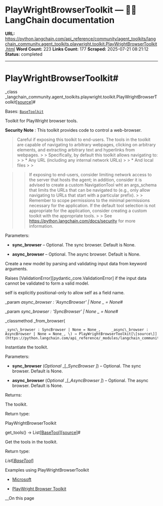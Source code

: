 # PlayWrightBrowserToolkit — 🦜🔗 LangChain  documentation

**URL:** https://python.langchain.com/api_reference/community/agent_toolkits/langchain_community.agent_toolkits.playwright.toolkit.PlayWrightBrowserToolkit.html
**Word Count:** 223
**Links Count:** 177
**Scraped:** 2025-07-21 08:21:12
**Status:** completed

---

# PlayWrightBrowserToolkit\#

_class _langchain\_community.agent\_toolkits.playwright.toolkit.PlayWrightBrowserToolkit[\[source\]](https://python.langchain.com/api_reference/_modules/langchain_community/agent_toolkits/playwright/toolkit.html#PlayWrightBrowserToolkit)\#     

Bases: [`BaseToolkit`](https://python.langchain.com/api_reference/core/tools/langchain_core.tools.base.BaseToolkit.html#langchain_core.tools.base.BaseToolkit "langchain_core.tools.base.BaseToolkit")

Toolkit for PlayWright browser tools.

**Security Note** : This toolkit provides code to control a web-browser.

> Careful if exposing this toolkit to end-users. The tools in the toolkit are capable of navigating to arbitrary webpages, clicking on arbitrary elements, and extracting arbitrary text and hyperlinks from webpages. >  > Specifically, by default this toolkit allows navigating to: >  >   * Any URL \(including any internal network URLs\) >  >   * And local files >  > 

>  > If exposing to end-users, consider limiting network access to the server that hosts the agent; in addition, consider it is advised to create a custom NavigationTool wht an args\_schema that limits the URLs that can be navigated to \(e.g., only allow navigating to URLs that start with a particular prefix\). >  > Remember to scope permissions to the minimal permissions necessary for the application. If the default tool selection is not appropriate for the application, consider creating a custom toolkit with the appropriate tools. >  > See <https://python.langchain.com/docs/security> for more information.

Parameters:     

  * **sync\_browser** – Optional. The sync browser. Default is None.

  * **async\_browser** – Optional. The async browser. Default is None.

Create a new model by parsing and validating input data from keyword arguments.

Raises \[ValidationError\]\[pydantic\_core.ValidationError\] if the input data cannot be validated to form a valid model.

self is explicitly positional-only to allow self as a field name.

_param _async\_browser _: 'AsyncBrowser' | None_ _ = None_\#     

_param _sync\_browser _: 'SyncBrowser' | None_ _ = None_\#     

_classmethod _from\_browser\(

    _sync\_browser : SyncBrowser | None = None_,     _async\_browser : AsyncBrowser | None = None_, \) → PlayWrightBrowserToolkit[\[source\]](https://python.langchain.com/api_reference/_modules/langchain_community/agent_toolkits/playwright/toolkit.html#PlayWrightBrowserToolkit.from_browser)\#     

Instantiate the toolkit.

Parameters:     

  * **sync\_browser** \(_Optional_ _\[__SyncBrowser_ _\]_\) – Optional. The sync browser. Default is None.

  * **async\_browser** \(_Optional_ _\[__AsyncBrowser_ _\]_\) – Optional. The async browser. Default is None.

Returns:     

The toolkit.

Return type:     

PlayWrightBrowserToolkit

get\_tools\(\) → List\[[BaseTool](https://python.langchain.com/api_reference/core/tools/langchain_core.tools.base.BaseTool.html#langchain_core.tools.base.BaseTool "langchain_core.tools.base.BaseTool")\][\[source\]](https://python.langchain.com/api_reference/_modules/langchain_community/agent_toolkits/playwright/toolkit.html#PlayWrightBrowserToolkit.get_tools)\#     

Get the tools in the toolkit.

Return type:     

_List_\[[_BaseTool_](https://python.langchain.com/api_reference/core/tools/langchain_core.tools.base.BaseTool.html#langchain_core.tools.base.BaseTool "langchain_core.tools.base.BaseTool")\]

Examples using PlayWrightBrowserToolkit

  * [Microsoft](https://python.langchain.com/docs/integrations/providers/microsoft/)

  * [PlayWright Browser Toolkit](https://python.langchain.com/docs/integrations/tools/playwright/)

__On this page